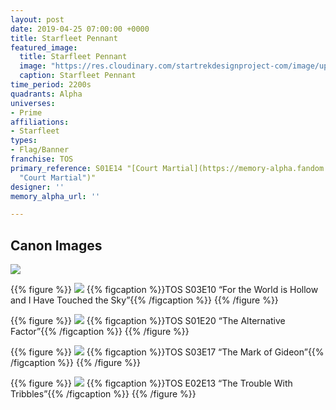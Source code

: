 ```yaml
---
layout: post
date: 2019-04-25 07:00:00 +0000
title: Starfleet Pennant
featured_image:
  title: Starfleet Pennant
  image: "https://res.cloudinary.com/startrekdesignproject-com/image/upload/v1556234660/Starfleet_Pennant.png"
  caption: Starfleet Pennant
time_period: 2200s
quadrants: Alpha
universes:
- Prime
affiliations:
- Starfleet
types:
- Flag/Banner
franchise: TOS
primary_reference: S01E14 "[Court Martial](https://memory-alpha.fandom.com/wiki/Court_Martial
  "Court Martial")"
designer: ''
memory_alpha_url: ''

---
```

## Canon Images

![](https://res.cloudinary.com/startrekdesignproject-com/image/upload/v1556234660/Starfleet_Pennant1.jpg)

{{% figure %}}
![](https://res.cloudinary.com/startrekdesignproject-com/image/upload/v1556234660/Starfleet_Pennant2.jpg)
{{% figcaption %}}TOS S03E10 “For the World is Hollow and I Have Touched the Sky”{{% /figcaption %}}
{{% /figure %}}

{{% figure %}}
![](https://res.cloudinary.com/startrekdesignproject-com/image/upload/v1556234660/Starfleet_Pennant3.jpg)
{{% figcaption %}}TOS S01E20 “The Alternative Factor”{{% /figcaption %}}
{{% /figure %}}

{{% figure %}}
![](https://res.cloudinary.com/startrekdesignproject-com/image/upload/v1556234661/Starfleet_Pennant4.jpg)
{{% figcaption %}}TOS S03E17 “The Mark of Gideon”{{% /figcaption %}}
{{% /figure %}}

{{% figure %}}
![](https://res.cloudinary.com/startrekdesignproject-com/image/upload/v1556234660/Starfleet_Pennant5.jpg)
{{% figcaption %}}TOS E02E13 “The Trouble With Tribbles”{{% /figcaption %}}
{{% /figure %}}